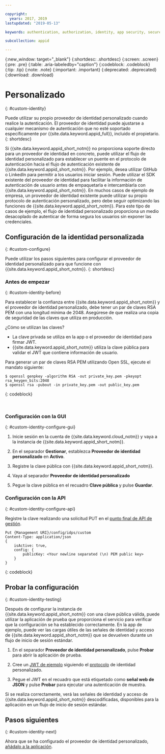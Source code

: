 ```yaml
---

copyright:
  years: 2017, 2019
lastupdated: "2019-05-13"

keywords: authentication, authorization, identity, app security, secure, custom, proprietary, private key, public key, jwt

subcollection: appid

---
```


{:new_window: target="_blank"}
{:shortdesc: .shortdesc}
{:screen: .screen}
{:pre: .pre}
{:table: .aria-labeledby="caption"}
{:codeblock: .codeblock}
{:tip: .tip}
{:note: .note}
{:important: .important}
{:deprecated: .deprecated}
{:download: .download}

# Personalizado
{: #custom-identity}

Puede utilizar su propio proveedor de identidad personalizado cuando realice la autenticación. El proveedor de identidad puede ajustarse a cualquier mecanismo de autenticación que no esté soportado específicamente por {{site.data.keyword.appid_full}}, incluido el propietario.
{: shortdesc}

Si {{site.data.keyword.appid_short_notm}} no proporciona soporte directo para un proveedor de identidad en concreto, puede utilizar el flujo de identidad personalizado para establecer un puente en el protocolo de autenticación hacia el flujo de autenticación existente de {{site.data.keyword.appid_short_notm}}. Por ejemplo, desea utilizar GitHub o LinkedIn para permitir a los usuarios iniciar sesión. Puede utilizar el SDK existente del proveedor de identidad para facilitar la información de autenticación de usuario antes de empaquetarla e intercambiarla con {{site.data.keyword.appid_short_notm}}. En muchos casos de ejemplo de empresa, un proveedor de identidad existente puede utilizar su propio protocolo de autenticación personalizado, pero debe seguir optimizando las funciones de {{site.data.keyword.appid_short_notm}}. Para este tipo de casos de ejemplo, el flujo de identidad personalizado proporciona un medio desacoplado de autenticar de forma segura los usuarios sin exponer las credenciales.

## Configuración de la identidad personalizada
{: #custom-configure}

Puede utilizar los pasos siguientes para configurar el proveedor de identidad personalizado para que funcione con {{site.data.keyword.appid_short_notm}}.
{: shortdesc}

### Antes de empezar
{: #custom-identity-before}

Para establecer la confianza entre {{site.data.keyword.appid_short_notm}} y el proveedor de identidad personalizado, debe tener un par de claves RSA PEM con una longitud mínima de 2048. Asegúrese de que realiza una copia de seguridad de las claves que utiliza en producción.

¿Cómo se utilizan las claves?

- La clave privada se utiliza en la app o el proveedor de identidad para firmar JWT.
- {{site.data.keyword.appid_short_notm}} utiliza la clave pública para validar el JWT que contiene información de usuario.

Para generar un par de claves RSA PEM utilizando Open SSL, ejecute el mandato siguiente:

```
$ openssl genpkey -algorithm RSA -out private_key.pem -pkeyopt rsa_keygen_bits:2048
$ openssl rsa -pubout -in private_key.pem -out public_key.pem
```
{: codeblock}

</br>

### Configuración con la GUI
{: #custom-identity-configure-gui}

1. Inicie sesión en la cuenta de {{site.data.keyword.cloud_notm}} y vaya a la instancia de {{site.data.keyword.appid_short_notm}}.

2. En el separador **Gestionar**, establezca **Proveedor de identidad personalizado** en **Activo**.

3. Registre la clave pública con {{site.data.keyword.appid_short_notm}}.
  1. Vaya al separador **Proveedor de identidad personalizado**
  2. Pegue la clave pública en el recuadro **Clave pública** y pulse **Guardar**.



### Configuración con la API
{: #custom-identity-configure-api}

Registre la clave realizando una solicitud PUT en el [punto final de API de gestión](https://us-south.appid.cloud.ibm.com/swagger-ui/#/Management%20API%20-%20Identity%20Providers/mgmt.set_custom_idp).

```
Put {Management URI}/config/idps/custom
Content-Type: application/json
{
    isActive: true,
    config: {
        publicKey: <Your newline separated (\n) PEM public key>
    }
}
```
{: codeblock}

## Probar la configuración
{: #custom-identity-testing}

Después de configurar la instancia de {{site.data.keyword.appid_short_notm}} con una clave pública válida, puede utilizar la aplicación de prueba que proporciona el servicio para verificar que la configuración se ha establecido correctamente. En la app de ejemplo, puede ver las cargas útiles de las señales de identidad y acceso de {{site.data.keyword.appid_short_notm}} que se devuelven durante un flujo de inicio de sesión estándar.

1. En el separador **Proveedor de identidad personalizado**, pulse **Probar** para abrir la aplicación de prueba.

2. Cree un [JWT de ejemplo](https://jwt.io/) siguiendo el [protocolo](/docs/services/appid?topic=appid-custom-auth#generating-jwts) de identidad personalizado.

3. Pegue el JWT en el recuadro que está etiquetado como **señal web de JSON** y pulse **Probar** para ejecutar una autenticación de muestra.

Si se realiza correctamente, verá las señales de identidad y acceso de {{site.data.keyword.appid_short_notm}} descodificadas, disponibles para la aplicación en un flujo de inicio de sesión estándar.

## Pasos siguientes
{: #custom-identity-next}

Ahora que se ha configurado el proveedor de identidad personalizado, [añádalo a la aplicación](/docs/services/appid?topic=appid-custom-auth#custom-auth).

